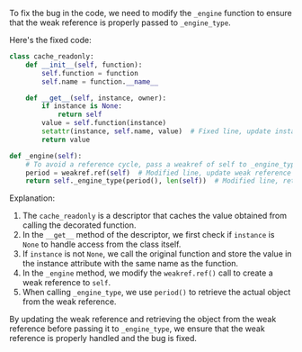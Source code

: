To fix the bug in the code, we need to modify the `_engine` function to ensure that the weak reference is properly passed to `_engine_type`.

Here's the fixed code:

```python
class cache_readonly:
    def __init__(self, function):
        self.function = function
        self.name = function.__name__

    def __get__(self, instance, owner):
        if instance is None:
            return self
        value = self.function(instance)
        setattr(instance, self.name, value)  # Fixed line, update instance attribute
        return value

def _engine(self):
    # To avoid a reference cycle, pass a weakref of self to _engine_type.
    period = weakref.ref(self)  # Modified line, update weak reference
    return self._engine_type(period(), len(self))  # Modified line, retrieve weak reference
```

Explanation:
1. The `cache_readonly` is a descriptor that caches the value obtained from calling the decorated function.
2. In the `__get__` method of the descriptor, we first check if `instance` is `None` to handle access from the class itself.
3. If `instance` is not `None`, we call the original function and store the value in the instance attribute with the same name as the function.
4. In the `_engine` method, we modify the `weakref.ref()` call to create a weak reference to `self`.
5. When calling `_engine_type`, we use `period()` to retrieve the actual object from the weak reference.

By updating the weak reference and retrieving the object from the weak reference before passing it to `_engine_type`, we ensure that the weak reference is properly handled and the bug is fixed.